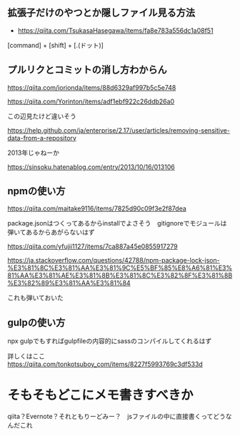 ## 拡張子だけのやつとか隠しファイル見る方法
- https://qiita.com/TsukasaHasegawa/items/fa8e783a556dc1a08f51

[command] + [shift] + [.(ドット)]

## プルリクとコミットの消し方わからん
https://qiita.com/iorionda/items/88d6329af997b5c5e748

https://qiita.com/Yorinton/items/adf1ebf922c26ddb26a0

この辺見たけど違いそう

https://help.github.com/ja/enterprise/2.17/user/articles/removing-sensitive-data-from-a-repository

2013年じゃねーか

https://sinsoku.hatenablog.com/entry/2013/10/16/013106

## npmの使い方
https://qiita.com/maitake9116/items/7825d90c09f3e2f87dea

package.jsonはつくってあるからinstallでよさそう　gitignoreでモジュールは弾いてあるからあがらないはず

https://qiita.com/yfujii1127/items/7ca887a45e0855917279

https://ja.stackoverflow.com/questions/42788/npm-package-lock-json-%E3%81%8C%E3%81%AA%E3%81%9C%E5%BF%85%E8%A6%81%E3%81%AA%E3%81%AE%E3%81%8B%E3%81%8C%E3%82%8F%E3%81%8B%E3%82%89%E3%81%AA%E3%81%84

これも弾いておいた

## gulpの使い方
npx gulpでもすればgulpfileの内容的にsassのコンパイルしてくれるはず

詳しくはここ　https://qiita.com/tonkotsuboy_com/items/8227f5993769c3df533d

# そもそもどこにメモ書きすべきか
qiita？Evernote？それともりーどみー？　jsファイルの中に直接書くってどうなんだこれ